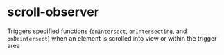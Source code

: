 # scroll-observer
Triggers specified functions (`onIntersect`, `onIntersecting`, and `onDeintersect`) when an element is scrolled into view or within the trigger area

